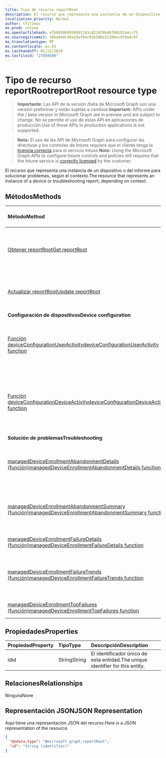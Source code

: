 ```yaml
---
title: Tipo de recurso reportRoot
description: El recurso que representa una instancia de un dispositivo o del informe para solucionar problemas, según el contexto.
localization_priority: Normal
author: tfitzmac
ms.prod: intune
ms.openlocfilehash: efb8950b9956901161c822df8b467b0182a4cc75
ms.sourcegitcommit: 36be044c89a19af84c93e586e22200ec919e4c9f
ms.translationtype: MT
ms.contentlocale: es-ES
ms.lasthandoff: 01/12/2019
ms.locfileid: "27959590"
---
```

# <a name="reportroot-resource-type"></a><span data-ttu-id="46831-103">Tipo de recurso reportRoot</span><span class="sxs-lookup"><span data-stu-id="46831-103">reportRoot resource type</span></span>

> <span data-ttu-id="46831-104">**Importante:** Las API de la versión /beta de Microsoft Graph son una versión preliminar y están sujetas a cambios.</span><span class="sxs-lookup"><span data-stu-id="46831-104">**Important:** APIs under the / beta version in Microsoft Graph are in preview and are subject to change.</span></span> <span data-ttu-id="46831-105">No se permite el uso de estas API en aplicaciones de producción.</span><span class="sxs-lookup"><span data-stu-id="46831-105">Use of these APIs in production applications is not supported.</span></span>

> <span data-ttu-id="46831-106">**Nota:** El uso de las API de Microsoft Graph para configurar las directivas y los controles de Intune requiere que el cliente tenga la [licencia correcta](https://go.microsoft.com/fwlink/?linkid=839381) para el servicio Intune.</span><span class="sxs-lookup"><span data-stu-id="46831-106">**Note:** Using the Microsoft Graph APIs to configure Intune controls and policies still requires that the Intune service is [correctly licensed](https://go.microsoft.com/fwlink/?linkid=839381) by the customer.</span></span>

<span data-ttu-id="46831-107">El recurso que representa una instancia de un dispositivo o del informe para solucionar problemas, según el contexto.</span><span class="sxs-lookup"><span data-stu-id="46831-107">The resource that represents an instance of a device or troubleshooting report, depending on context.</span></span>

## <a name="methods"></a><span data-ttu-id="46831-108">Métodos</span><span class="sxs-lookup"><span data-stu-id="46831-108">Methods</span></span>
|<span data-ttu-id="46831-109">Método</span><span class="sxs-lookup"><span data-stu-id="46831-109">Method</span></span>|<span data-ttu-id="46831-110">Tipo de valor devuelto</span><span class="sxs-lookup"><span data-stu-id="46831-110">Return Type</span></span>|<span data-ttu-id="46831-111">Descripción</span><span class="sxs-lookup"><span data-stu-id="46831-111">Description</span></span>|
|:---|:---|:---|
|[<span data-ttu-id="46831-112">Obtener reportRoot</span><span class="sxs-lookup"><span data-stu-id="46831-112">Get reportRoot</span></span>](../api/intune-shared-reportroot-get.md)|<span data-ttu-id="46831-113">Lea las propiedades y las relaciones del objeto [reportRoot](../resources/intune-shared-reportroot.md).</span><span class="sxs-lookup"><span data-stu-id="46831-113">Read properties and relationships of the [reportRoot](../resources/intune-shared-reportroot.md) object.</span></span>|
|[<span data-ttu-id="46831-114">Actualizar reportRoot</span><span class="sxs-lookup"><span data-stu-id="46831-114">Update reportRoot</span></span>](../api/intune-shared-reportroot-update.md)|<span data-ttu-id="46831-115">Actualice las propiedades de un objeto [reportRoot](../resources/intune-shared-reportroot.md).</span><span class="sxs-lookup"><span data-stu-id="46831-115">Update the properties of a [reportRoot](../resources/intune-shared-reportroot.md) object.</span></span>|
|<span data-ttu-id="46831-116">**Configuración de dispositivos**</span><span class="sxs-lookup"><span data-stu-id="46831-116">**Device configuration**</span></span>|
|[<span data-ttu-id="46831-117">Función deviceConfigurationUserActivity</span><span class="sxs-lookup"><span data-stu-id="46831-117">deviceConfigurationUserActivity function</span></span>](../api/intune-shared-reportroot-deviceconfigurationuseractivity.md)|<span data-ttu-id="46831-118">Metadatos para el informe de actividad de usuario de configuración de dispositivo</span><span class="sxs-lookup"><span data-stu-id="46831-118">Metadata for the device configuration user activity report</span></span>|
|[<span data-ttu-id="46831-119">Función deviceConfigurationDeviceActivity</span><span class="sxs-lookup"><span data-stu-id="46831-119">deviceConfigurationDeviceActivity function</span></span>](../api/intune-shared-reportroot-deviceconfigurationdeviceactivity.md)|<span data-ttu-id="46831-120">Metadatos para el informe de actividad de dispositivo de configuración de dispositivo</span><span class="sxs-lookup"><span data-stu-id="46831-120">Metadata for the device configuration device activity report</span></span>|
|<span data-ttu-id="46831-121">**Solución de problemas**</span><span class="sxs-lookup"><span data-stu-id="46831-121">**Troubleshooting**</span></span>|
|[<span data-ttu-id="46831-122">managedDeviceEnrollmentAbandonmentDetails (función)</span><span class="sxs-lookup"><span data-stu-id="46831-122">managedDeviceEnrollmentAbandonmentDetails function</span></span>](../api/intune-shared-reportroot-manageddeviceenrollmentabandonmentdetails.md)|[<span data-ttu-id="46831-123">report</span><span class="sxs-lookup"><span data-stu-id="46831-123">report</span></span>](../resources/intune-shared-report.md)|<span data-ttu-id="46831-124">Informe detallan de metadatos por abandono de inscripción</span><span class="sxs-lookup"><span data-stu-id="46831-124">Metadata for Enrollment abandonment details report</span></span>|
|[<span data-ttu-id="46831-125">managedDeviceEnrollmentAbandonmentSummary (función)</span><span class="sxs-lookup"><span data-stu-id="46831-125">managedDeviceEnrollmentAbandonmentSummary function</span></span>](../api/intune-shared-reportroot-manageddeviceenrollmentabandonmentsummary.md)|[<span data-ttu-id="46831-126">report</span><span class="sxs-lookup"><span data-stu-id="46831-126">report</span></span>](../resources/intune-shared-report.md)|<span data-ttu-id="46831-127">Metadatos para el informe de resumen de abandono de inscripción</span><span class="sxs-lookup"><span data-stu-id="46831-127">Metadata for Enrollment abandonment summary report</span></span>|
|[<span data-ttu-id="46831-128">managedDeviceEnrollmentFailureDetails (función)</span><span class="sxs-lookup"><span data-stu-id="46831-128">managedDeviceEnrollmentFailureDetails function</span></span>](../api/intune-shared-reportroot-manageddeviceenrollmentfailuredetails.md)|<span data-ttu-id="46831-129">Todavía no documentado</span><span class="sxs-lookup"><span data-stu-id="46831-129">Not yet documented</span></span>|
|[<span data-ttu-id="46831-130">managedDeviceEnrollmentFailureTrends (función)</span><span class="sxs-lookup"><span data-stu-id="46831-130">managedDeviceEnrollmentFailureTrends function</span></span>](../api/intune-shared-reportroot-manageddeviceenrollmentfailuretrends.md)|<span data-ttu-id="46831-131">Metadatos para el informe de tendencias de errores de inscripción</span><span class="sxs-lookup"><span data-stu-id="46831-131">Metadata for the enrollment failure trends report</span></span>|
|[<span data-ttu-id="46831-132">managedDeviceEnrollmentTopFailures (función)</span><span class="sxs-lookup"><span data-stu-id="46831-132">managedDeviceEnrollmentTopFailures function</span></span>](../api/intune-shared-reportroot-manageddeviceenrollmenttopfailures.md)|<span data-ttu-id="46831-133">Todavía no documentado</span><span class="sxs-lookup"><span data-stu-id="46831-133">Not yet documented</span></span>|

## <a name="properties"></a><span data-ttu-id="46831-134">Propiedades</span><span class="sxs-lookup"><span data-stu-id="46831-134">Properties</span></span>
|<span data-ttu-id="46831-135">Propiedad</span><span class="sxs-lookup"><span data-stu-id="46831-135">Property</span></span>|<span data-ttu-id="46831-136">Tipo</span><span class="sxs-lookup"><span data-stu-id="46831-136">Type</span></span>|<span data-ttu-id="46831-137">Descripción</span><span class="sxs-lookup"><span data-stu-id="46831-137">Description</span></span>|
|:---|:---|:---|
|<span data-ttu-id="46831-138">id</span><span class="sxs-lookup"><span data-stu-id="46831-138">id</span></span>|<span data-ttu-id="46831-139">String</span><span class="sxs-lookup"><span data-stu-id="46831-139">String</span></span>|<span data-ttu-id="46831-140">El identificador único de esta entidad.</span><span class="sxs-lookup"><span data-stu-id="46831-140">The unique identifier for this entity.</span></span>|

## <a name="relationships"></a><span data-ttu-id="46831-141">Relaciones</span><span class="sxs-lookup"><span data-stu-id="46831-141">Relationships</span></span>
<span data-ttu-id="46831-142">Ninguna</span><span class="sxs-lookup"><span data-stu-id="46831-142">None</span></span>

## <a name="json-representation"></a><span data-ttu-id="46831-143">Representación JSON</span><span class="sxs-lookup"><span data-stu-id="46831-143">JSON Representation</span></span>
<span data-ttu-id="46831-144">Aquí tiene una representación JSON del recurso.</span><span class="sxs-lookup"><span data-stu-id="46831-144">Here is a JSON representation of the resource.</span></span>
<!-- {
  "blockType": "resource",
  "keyProperty": "id",
  "@odata.type": "microsoft.graph.reportRoot"
}
-->
``` json
{
  "@odata.type": "#microsoft.graph.reportRoot",
  "id": "String (identifier)"
}
```



